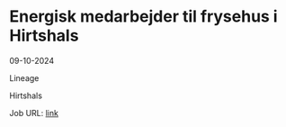 # Energisk medarbejder til frysehus i Hirtshals
09-10-2024

Lineage

Hirtshals

Job URL: [link](https://mit.moment.dk/jobopslag/vis?no=192767)


